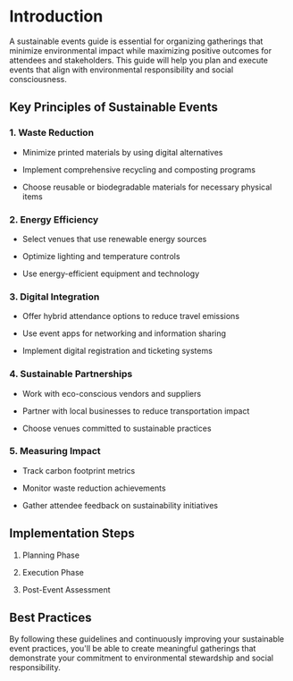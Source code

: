 # Introduction

A sustainable events guide is essential for organizing gatherings that minimize environmental impact while maximizing positive outcomes for attendees and stakeholders. This guide will help you plan and execute events that align with environmental responsibility and social consciousness.

## Key Principles of Sustainable Events

### 1. Waste Reduction

- Minimize printed materials by using digital alternatives

- Implement comprehensive recycling and composting programs

- Choose reusable or biodegradable materials for necessary physical items

### 2. Energy Efficiency

- Select venues that use renewable energy sources

- Optimize lighting and temperature controls

- Use energy-efficient equipment and technology

### 3. Digital Integration

- Offer hybrid attendance options to reduce travel emissions

- Use event apps for networking and information sharing

- Implement digital registration and ticketing systems

### 4. Sustainable Partnerships

- Work with eco-conscious vendors and suppliers

- Partner with local businesses to reduce transportation impact

- Choose venues committed to sustainable practices

### 5. Measuring Impact

- Track carbon footprint metrics

- Monitor waste reduction achievements

- Gather attendee feedback on sustainability initiatives

## Implementation Steps

1. Planning Phase

1. Execution Phase

1. Post-Event Assessment

## Best Practices

<!-- Unsupported block type: callout -->

By following these guidelines and continuously improving your sustainable event practices, you'll be able to create meaningful gatherings that demonstrate your commitment to environmental stewardship and social responsibility.